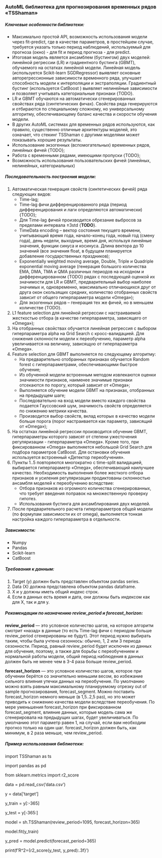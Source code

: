 ### **AutoML библиотека для прогнозирования временных рядов «TSShaman»**

##### Ключевые особенности библиотеки:

- Максимально простой API, возможность использования модели через fit-predict, где в качестве параметров, в простейшем случае, требуется указать только период наблюдений, используемый для прогноза (окно) - для fit и период прогноза - для predict.
- Итоговая модель является ансамблем (бустингом) двух моделей: линейной регрессии (LR) и градиентного бустинга (GBMT), обучаемого на остатках линейной модели. Линейная модель (используется Scikit-learn SGDRegressor) выявляет основные авторегрессионные зависимости временного ряда, улучшает способность модели к интерполяции и экстраполяции. Градиентный бустинг (используется CatBoost ) выявляет нелинейные зависимости и позволяет учитывать категориальные признаки {TODO}.
- LR и GBMT обучаются на автоматически сгенерированных свойствах ряда (синтетических фичах). Свойства ряда генерируются и отбираются по специальному сложному, но универсальному  алгоритму, обеспечивающему баланс качества и скорости обучения модели.
- В других AutoML системах для временных рядов используются, как правило, существенно отличные архитектуры моделей, это означает, что стекинг TSShaman с другими моделями может показывать хорошие результаты.
- Использование экзогенных (вспомогательных) временных рядов, линейных фичей {TODO};
- Работа с временными рядами, имеющими пропуски {TODO};
- Возможность использования пользовательских фичей (линейных, нелинейных, категориальных)

##### Последовательность построения модели:

1. Автоматическая генерация свойств (синтетических фичей) ряда следующих видов:
   - Time-lag;
   - Time-lag фичи дифференцированного ряда (период дифференцирования и лаги определяются автоматически) {TODO};
   - Для Time-lag фичей производится обрезание выбросов за пределами интервала ±3std {**TODO**}.
   -  TimeData encoding – вектор состояния текущего времени, учитывающий время года, начало-конец года, новый год (смену года), день недели, выходные, время дня, используя линейные значения, функции синуса и косинуса. Длина вектора до 10 значений (все значения float, в будущем планируется добавление государственных праздников);
   -  Exponentially weighted moving average, Double, Triple и Quadriple exponential moving average (генерация большого количества EMA, DMA, TMA и QMA различных периодов на исходном и дифференцированном {TODO} рядах с последующей оценкой их значимости для LR и GBMT, предварительный выбор наиболее значимых и, одновременно, максимально отличающихся друг от друга окон скользящих средних, количество отобранных свойств зависит от общего гиперпараметра модели «Omega»);
   -  Для экзогенных рядов – генерация тех же фичей, но в меньшем количестве {TODO}. 
2. L1 feature selection для линейной регрессии с настраиваемой жесткостью отбора (в качестве гиперпараметра, зависящего от «Omega»);
3. На отобранных свойствах обучается линейная регрессия с выбором гиперпараметра alpha на Grid Search с кросс-валидацией. Для снижения склонности модели к переобучению, параметр alpha увеличивается на величину, зависящую от гиперпараметра «Omega».   
4. Feature selection для GBMT выполняется по следующему алгоритму:
   - На предварительно отобранных признаках обучается Random forest с гиперпараметрами, обеспечивающими быстрое обучение;
   - Из обученной модели встроенным методом извлекаются оценки значимости признаков, наименее значимые признаки отсекаются по порогу, который зависит от «Omega»;
   - Выполняется обучение модели GBMT на признаках, отобранных на предыдущем шаге;
   - Последовательно на вход модели вместо каждого свойства подается Гауссовский шум, значимость свойств определяется по снижению метрики качества.
   - Производится выбор свойств, вклад которых в качество модели больше порога (порог настраивается как параметр, зависящий от «Omega»);
5. На остатках линейной регрессии производится обучение GBMT, гиперпараметры которого зависят от степени ужесточения регуляризации - гиперпараметра «Omega». Кроме того, при фиксированном «Omega» выполняется небольшой Grid Search для подбора параметров CatBoost. Для остановки обучения используется встроенный «Детектор переобучения».   
6. Пункты 1..5 повторяются многократно с time-split валидацией, выбирается гиперпараметр «Omega», обеспечивающий наилучшее качество. 
   Необходимость выполнения более жесткого отбора признаков и усиления регуляризации продиктованы склонностью ансамбля моделей к переобучению вследствие:
   - Отбора признаков из огромного количества сгенерированных, что требует введения поправок на множественную проверку гипотез.
   - Использования бустинга для ансамблирования двух моделей.  
7. После предварительного расчета гиперпараметров общей модели (по формулам зависимости их от omega), выполняется тонкая настройка каждого гиперпараметра в отдельности.



##### Зависимости:

- Numpy
- Pandas
- Scikit-learn
- CatBoost



##### Требования к данным:

1. Target (y) должен быть представлен объектом pandas series.  
2. Data (X) должна представлена объектом pandas dataframe.
3. X и y должны иметь общий индекс строк.
4. Если в данных есть время и дата, они должны быть индексом как для X, так и для y.



##### Рекомендации по назначению   review_period и forecast_horizon:

**review_period** — это условное количество шагов, на которое алгоритм смотрит «назад» в данные (то есть Time-lag фичи с периодом больше review_period сгенерированы не будут). Этот период нужно выбирать таким, чтобы была учтена сезоннось: обычно, 1, 2 или 3 периода сезонности. Период, равный review_period будет исключен из данных для обучения, поэтому, а также для борьбы с переобучением и нормальной работы модели, общий период наблюдения в данных должен быть не менее чем в 3-4 раза больше review_period.

**forecast_horizon** — это условное количество шагов, которое при обучении берётся со значительно меньшим весом, во избежание сильного влияния утечки данных на переобучение. По умолчанию можно взять равным максимальному планируемому отрезку out of sample прогнозирования, forecast_segment. Можно поставить forecast_horizon немного меньше (в 1,5..2,5 раз), но это может приводить к снижению качества модели вследствие переобучения. По мере уменьшения forecast_horizon при фиксированном  forecast_segment, влияние данных, которые модель сама же сгенерировала на предыдущих шагах, будет увеличиваться. По умолчанию этот параметр равен 1, на случай, если вам необходим прогноз только на один шаг. forecast_horizon должен быть, как минимум, в 2 раза меньше, чем review_period.



##### Пример использования библиотеки:

import TSShaman as ts

import pandas as pd

from sklearn.metrics import r2_score



data = pd.read_csv(‘data.csv’)

y = data[‘target’]

y_train = y[:-365]

y_test = y[-365:]



model = sh.TSShaman(review_period=1095, forecast_horizon=365)

model.fit(y_train)

y_pred = model.predict(forecast_period=365)

print(f’R^2={r2_score(y_test, y_pred):.3f}’)